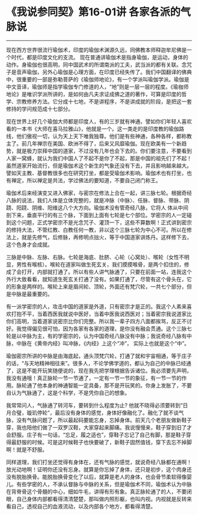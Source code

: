 # 《我说参同契》第16-01讲 各家各派的气脉说

------

现在西方世界很流行瑜伽术，印度的瑜伽术渊源久远，同佛教本师释迦牟尼佛是一个时代，都是印度文化的支流。 现在普通讲瑜伽术是指身瑜伽，是运动，身体的动作。身瑜伽也很高明，同中国武术的所谓南派的工夫，武当派的都有关联。念咒子是音声瑜伽，另外心瑜伽是心理方面，在印度已经失传了。我们中国翻译的佛典中，很重要的一部是弥勒菩萨的《瑜伽师地论》，有一个学派叫瑜伽学派。瑜伽是中文音译，瑜伽师是指学瑜伽专门修道的人，“地”则是一层一层的程度。《瑜枷师地论》是唯识学派所讲的，是如何由凡夫求证成佛之道的著作，可算是印度的哲学、宗教修养方法。它分成十七地，不是讲程序，不是讲成就的阶段，是把这一套修持的学问规范成十七部分。

现在世界上好几个瑜伽大师都是印度人，有的三岁就有神通，譬如你们年轻人喜欢看的一本书《大师在喜马拉雅山》，他就是一个。这一类走的是印度教的瑜伽路线，他们傲视一切，认为天上天下唯我独尊。他们是有些神通，各种各样，都称教主了。前几年禅宗在美国、欧洲不得了，后来又风靡瑜伽。现在欧美有一个新趋势，就是极力崇拜中国的道家，不过没有几年也会下去的。你们要注意，不要看到人家一窝蜂，就认为我们中国人了不起不是你了不起，那是中国的祖先们了不起！虽然道家开始流行，但是瑜伽术这个新生的气象还没有下去，并且影响越来越大。譬如天主教、基督教很多也在研究打坐，都是受瑜伽术影响。瑜伽术也有打坐，也有禅定，所以禅定是共法，学过佛法的要知道，不要自己闭门称王。

瑜伽术后来经演变又进入佛家，与密宗在修法上合在一起，讲三脉七轮。根据奇经八脉的说法，我们人体是立体完整的，就是冲脉（中脉〉、任脉、督脉、带脉、阴跷、阳跷、阴维、阳维这八个大方向。瑜伽术没有管奇经八脉，它将人 体从中间剖下来，垂直平行的有三个脉，下面到上面有七轮是七个部位。学密宗的人一定碰到这个问题，正式学密宗不是光念咒子、灌顶一下，这些不算数啊！正式讲到密宗的修持大法，不管红教、白教任何一教，非以这个三脉七轮为中心不可。所以在修法上，就是先修气，后修脉，再修明点拙火，等于中国道家讲炼丹。这样修下去，这个色身才会成就。

三脉是中脉、左脉、右脉。七轮是海底、肚脐、心轮（心窝处）、喉轮（女性不明显，男性有喉核）。喉轮在道家叫做生死玄关，我们摸摸喉骨，是两个扣住的，修成了会打开，内部就打通了。所以有些人讲气脉通了，只要在前面一站，连我这个外行大致看看，就知道生死玄关打通了没有。如果打通了，尽管有这个骨头在，它的形象是两样的。喉轮上来是眉间轮、顶轮，外面还有梵穴轮，一共七个部分，但是中脉是最重要的。

有一派学密宗的人，攻击中国的道家是外道，只有密宗才是正的。我这个人素来喜欢打抱不平，当着西医我就说中医好，当着中医我说西医对；当着密宗我说道家比你们高明，当着道家说密宗比你们完整。所以我一辈子四方八面都挨骂，反正不讨好。我觉得偏见很可怕，因为各家有各家的道理，是你没有融会贯通。这个三脉七轮是以中脉为主，有的学密宗的，认为中国奇经八脉没有中脉；我说奇经八脉有中脉，中脉在《黄帝内经》叫冲脉，《内经》上这个“冲”， 实际上也就是这个“中”。

瑜伽密宗所讲的中脉是由海底起，通头顶梵穴轮，打通了就和宇宙相通，等于庄子的话，“与天地精神相往来”。很多人，不论学佛学道的，都认为自己的中脉已经通了，这是不能开玩笑随便说的，现在我先把学理根据告诉诸位。我必须要先声明，我没有通哦！真正脉轮一节一节通了，一定有一节一节的象征，有一节一节的作用。脉轮通了他本身的神通智能一定具备，那不是开玩笑的。你身上发胀了，不要自认为气脉通了，这是个科学，不是凭你自己的想象。

我常常问人，气脉通了转河车，要转到什么程度为止? 他就不晓得必须要转到“日月合璧，璇玑停轮”，最后没有身体的感觉，身体好像融化了。融化了就不谈气脉，没有气脉问题了，所以最起码要能忘身，忘掉身体。前天几个老朋友做新鞋子穿，我也陪他们做了一双罗汉鞋，大家穿起来脚痛。我说慢慢来，鞋子穿到旧了才会舒服。庄子有一句话，“忘足，履之适也”，穿鞋子忘记了自己有脚，那是鞋子穿得最舒服的时候。可是这时候鞋子也快要破了，新鞋子固然值钱，穿下去忘不掉脚啊！就是不舒服。

同样道理，我们打坐还觉得有身体在，还有气脉的感觉，就说奇经八脉都在通啊！放光动地啊！证明你还没有忘身。就算是你忘掉了身体，还只是初步，这个肉身还没有脱胎换骨。能脱胎换骨变化了以后，就算是老人的身体，也会骨节柔软得像婴儿。有些学密的人，不承认督脉与中脉的关系，但是瑜伽术不同，瑜伽术认为中脉在背脊骨这个骨髓的中心，细如牛毛，讲得有形有象。真正脉轮通了的人，不要闭眼，自己身体内部都看得清清楚楚，那叫做内照形躯，也叫内视。内视就是反转来看自己，透视自己的血液流动，以及内部各个地方，都看得清楚。